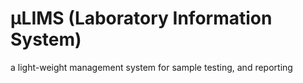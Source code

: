 # µLIMS (Laboratory Information System)
a light-weight management system for sample testing, and reporting
